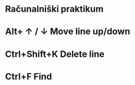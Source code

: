 # Računalniški praktikum
# Alt+ ↑ / ↓ Move line up/down 
# Ctrl+Shift+K Delete line 
# Ctrl+F Find 

